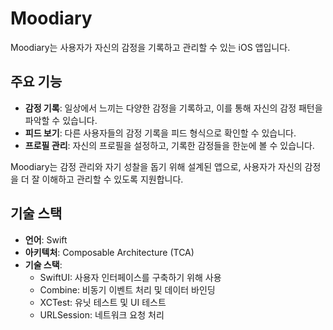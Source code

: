 # Moodiary

Moodiary는 사용자가 자신의 감정을 기록하고 관리할 수 있는 iOS 앱입니다. 

## 주요 기능
- **감정 기록**: 일상에서 느끼는 다양한 감정을 기록하고, 이를 통해 자신의 감정 패턴을 파악할 수 있습니다.
- **피드 보기**: 다른 사용자들의 감정 기록을 피드 형식으로 확인할 수 있습니다.
- **프로필 관리**: 자신의 프로필을 설정하고, 기록한 감정들을 한눈에 볼 수 있습니다.

Moodiary는 감정 관리와 자기 성찰을 돕기 위해 설계된 앱으로, 사용자가 자신의 감정을 더 잘 이해하고 관리할 수 있도록 지원합니다.


## 기술 스택

- **언어**: Swift
- **아키텍처**: Composable Architecture (TCA)
- **기술 스택**:
  - SwiftUI: 사용자 인터페이스를 구축하기 위해 사용
  - Combine: 비동기 이벤트 처리 및 데이터 바인딩
  - XCTest: 유닛 테스트 및 UI 테스트
  - URLSession: 네트워크 요청 처리

